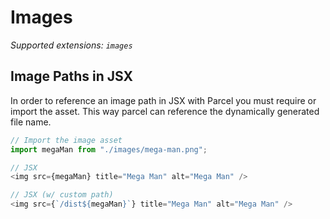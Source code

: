 # Images

_Supported extensions: `images`_

## Image Paths in JSX

In order to reference an image path in JSX with Parcel you must require or import the asset. This way parcel can reference the dynamically generated file name.

```js
// Import the image asset
import megaMan from "./images/mega-man.png";

// JSX
<img src={megaMan} title="Mega Man" alt="Mega Man" />

// JSX (w/ custom path)
<img src={`/dist${megaMan}`} title="Mega Man" alt="Mega Man" />
```
